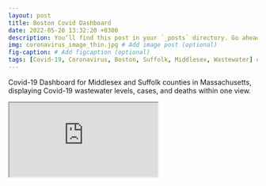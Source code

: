 ```yaml
---
layout: post
title: Boston Covid Dashboard
date: 2022-05-20 13:32:20 +0300
description: You’ll find this post in your `_posts` directory. Go ahead and edit it and re-build the site to see your changes. # Add post description (optional)
img: coronavirus_image_thin.jpg # Add image post (optional)
fig-caption: # Add figcaption (optional)
tags: [Covid-19, Coronavirus, Boston, Suffolk, Middlesex, Wastewater] #add tag
---
```



Covid-19 Dashboard for Middlesex and Suffolk counties in Massachusetts, displaying Covid-19 wastewater levels, cases, and deaths within one view.

<div class="iframe-container iframe-container-for-wxh-500x350"
style="-webkit-overflow-scrolling: touch; overflow: auto;">

<iframe src="https://share.streamlit.io/loatmanp/covid_web_app/main/covid_web_app.py?embedded=true">

  <p style="font-size: 110%;"><em><strong>IFRAME:</strong> There is
  iframe content here but your browser version does not support
  iframes.</em> Please update your browser to its current version 
  and try again.</p>

</iframe>

</div>
